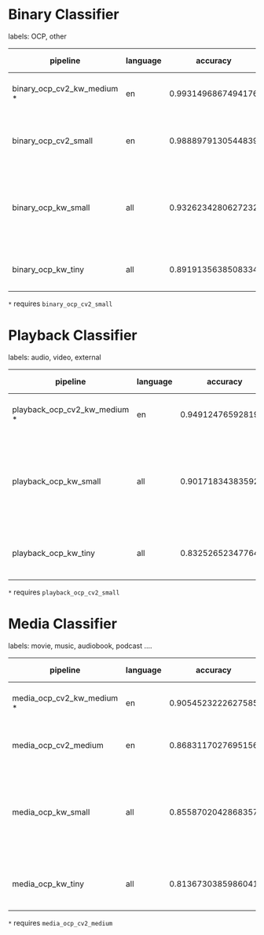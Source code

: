 # Binary Classifier

labels: OCP, other

| pipeline                   | language | accuracy           | params                                                                                                                                               | size (MB) |
|----------------------------|----------|--------------------|------------------------------------------------------------------------------------------------------------------------------------------------------|-----------|
| binary_ocp_cv2_kw_medium * | en       | 0.9931496867494176 | {'penalty': None, 'l1_ratio': 0.15, 'early_stopping': False, 'alpha': 0.07}                                                                          | 0.01      |
| binary_ocp_cv2_small       | en       | 0.9888979130544839 | {'penalty': None, 'l1_ratio': 0.9, 'early_stopping': False, 'alpha': 0.005}                                                                          | 2.166     |
| binary_ocp_kw_small        | all      | 0.9326234280627232 | {'solver': 'adam', 'learning_rate': 'invscaling', 'hidden_layer_sizes': (120, 20, 80), 'early_stopping': True, 'alpha': 0.006, 'activation': 'tanh'} | 2.373     |
| binary_ocp_kw_tiny         | all      | 0.8919135638508334 | {'penalty': None, 'l1_ratio': 0.7, 'early_stopping': True, 'alpha': 0.02}                                                                            | 0.01      |

`*` requires `binary_ocp_cv2_small`

# Playback Classifier

labels: audio, video, external

| pipeline                     | language | accuracy           | params                                                                                                                                                  | size (MB) |
|------------------------------|----------|--------------------|---------------------------------------------------------------------------------------------------------------------------------------------------------|-----------|
| playback_ocp_cv2_kw_medium * | en       | 0.9491247659281933 | {'penalty': None, 'l1_ratio': 0.5, 'early_stopping': False, 'alpha': 0.07}                                                                              | 0.021     |
| playback_ocp_kw_small        | all      | 0.9017183438359262 | {'solver': 'adam', 'learning_rate': 'invscaling', 'hidden_layer_sizes': (114, 101, 36), 'early_stopping': False, 'alpha': 0.0485, 'activation': 'tanh'} | 3.904     |
| playback_ocp_kw_tiny         | all      | 0.8325265234776467 | {'penalty': None, 'l1_ratio': 0.9, 'early_stopping': False, 'alpha': 0.0001}                                                                            | 0.021     |

`*` requires `playback_ocp_cv2_small`

# Media Classifier

labels: movie, music, audiobook, podcast ....

| pipeline                  | language | accuracy           | params                                                                                                                                         | size (MB) |
|---------------------------|----------|--------------------|------------------------------------------------------------------------------------------------------------------------------------------------|-----------|
| media_ocp_cv2_kw_medium * | en       | 0.9054523222627585 | {'penalty': None, 'l1_ratio': 0.3, 'early_stopping': False, 'alpha': 0.05}                                                                     | 0.186     |
| media_ocp_cv2_medium      | en       | 0.8683117027695156 | {'penalty': None, 'l1_ratio': 0.5, 'early_stopping': False, 'alpha': 0.01}                                                                     | 54.841    |
| media_ocp_kw_small        | all      | 0.8558702042868357 | {'solver': 'adam', 'learning_rate': 'constant', 'hidden_layer_sizes': (63, 38), 'early_stopping': False, 'alpha': 0.006, 'activation': 'relu'} | 1.468     |
| media_ocp_kw_tiny         | all      | 0.8136730385986041 | {'penalty': None, 'l1_ratio': 0.5, 'early_stopping': False, 'alpha': 0.005}                                                                    | 0.154     |

`*` requires `media_ocp_cv2_medium`

